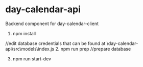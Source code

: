 # day-calendar-api
Backend component for day-calendar-client

1. npm install

//edit database credentials that can be found at \day-calendar-api\src\models\index.js
2. npm run prep //prepare database

3. npm run start-dev
